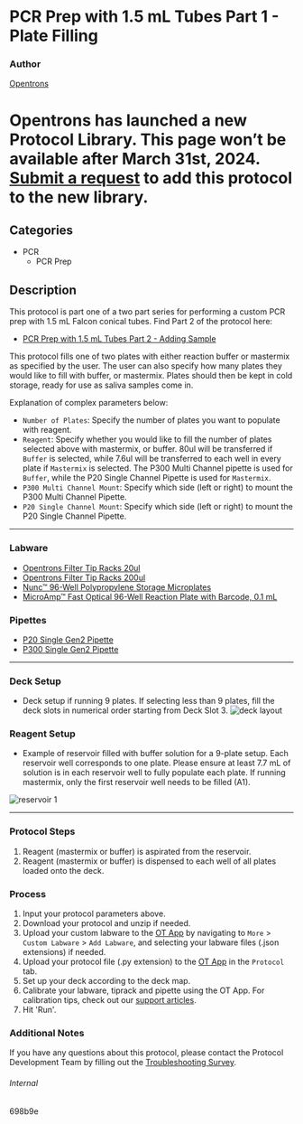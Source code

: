 # PCR Prep with 1.5 mL Tubes Part 1 - Plate Filling

### Author
[Opentrons](https://opentrons.com/)


# Opentrons has launched a new Protocol Library. This page won’t be available after March 31st, 2024. [Submit a request](https://docs.google.com/forms/d/e/1FAIpQLSdYYp9QCKow4nn0KlCVsMS3HX0eJ0N9O7-erajKvcpT0lWbSg/viewform) to add this protocol to the new library.

## Categories
* PCR
	* PCR Prep

## Description
This protocol is part one of a two part series for performing a custom PCR prep with 1.5 mL Falcon conical tubes. Find Part 2 of the protocol here:

* [PCR Prep with 1.5 mL Tubes Part 2 - Adding Sample](https://protocols.opentrons.com/protocol/698b9e-part2)

This protocol fills one of two plates with either reaction buffer or mastermix as specified by the user. The user can also specify how many plates they would like to fill with buffer, or mastermix. Plates should then be kept in cold storage, ready for use as saliva samples come in.


Explanation of complex parameters below:
* `Number of Plates`: Specify the number of plates you want to populate with reagent.
* `Reagent`: Specify whether you would like to fill the number of plates selected above with mastermix, or buffer. 80ul will be transferred if `Buffer` is selected, while 7.6ul will be transferred to each well in every plate if `Mastermix` is selected. The P300 Multi Channel pipette is used for `Buffer`, while the P20 Single Channel Pipette is used for `Mastermix`.
* `P300 Multi Channel Mount`: Specify which side (left or right) to mount the P300 Multi Channel Pipette.  
* `P20 Single Channel Mount`: Specify which side (left or right) to mount the P20 Single Channel Pipette.  


---

### Labware
* [Opentrons Filter Tip Racks 20ul](https://shop.opentrons.com/collections/opentrons-tips?_gl=1*5kaie6*_gcl_aw*R0NMLjE2MTk1Mjk1OTMuQ2p3S0NBanc3SjZFQmhCREVpd0E1VVVNMmhrMnp2YjM4UmRhNzB6S2NyWWdmU3pSTUhhdTI5UmxCV01UMFp2MW1WdFZhY1VyWFRnQ3V4b0NBQ3dRQXZEX0J3RQ..*_ga*ODQ1NDAxMzU2LjE2MTIxOTA0Nzc.*_ga_GNSMNLW4RY*MTYyMDA0OTcwOC4yMDguMS4xNjIwMDUwNDc1LjA.&_ga=2.187346848.986719466.1619449162-845401356.1612190477&_gac=1.82396900.1619529593.CjwKCAjw7J6EBhBDEiwA5UUM2hk2zvb38Rda70zKcrYgfSzRMHau29RlBWMT0Zv1mVtVacUrXTgCuxoCACwQAvD_BwE)
* [Opentrons Filter Tip Racks 200ul](https://shop.opentrons.com/collections/opentrons-tips?_gl=1*5kaie6*_gcl_aw*R0NMLjE2MTk1Mjk1OTMuQ2p3S0NBanc3SjZFQmhCREVpd0E1VVVNMmhrMnp2YjM4UmRhNzB6S2NyWWdmU3pSTUhhdTI5UmxCV01UMFp2MW1WdFZhY1VyWFRnQ3V4b0NBQ3dRQXZEX0J3RQ..*_ga*ODQ1NDAxMzU2LjE2MTIxOTA0Nzc.*_ga_GNSMNLW4RY*MTYyMDA0OTcwOC4yMDguMS4xNjIwMDUwNDc1LjA.&_ga=2.187346848.986719466.1619449162-845401356.1612190477&_gac=1.82396900.1619529593.CjwKCAjw7J6EBhBDEiwA5UUM2hk2zvb38Rda70zKcrYgfSzRMHau29RlBWMT0Zv1mVtVacUrXTgCuxoCACwQAvD_BwE)
* [Nunc™ 96-Well Polypropylene Storage Microplates](https://www.thermofisher.com/order/catalog/product/249944?SID=srch-hj-249944#/249944?SID=srch-hj-249944)
* [MicroAmp™ Fast Optical 96-Well Reaction Plate with Barcode, 0.1 mL](https://www.thermofisher.com/order/catalog/product/4346906?SID=srch-srp-4346906#/4346906?SID=srch-srp-4346906)

### Pipettes
* [P20 Single Gen2 Pipette](https://opentrons.com/pipettes/)
* [P300 Single Gen2 Pipette](https://opentrons.com/pipettes/)

---

### Deck Setup
* Deck setup if running 9 plates. If selecting less than 9 plates, fill the deck slots in numerical order starting from Deck Slot 3.
![deck layout](https://opentrons-protocol-library-website.s3.amazonaws.com/custom-README-images/698b9e/Screen+Shot+2021-05-06+at+1.22.06+PM.png)

### Reagent Setup
* Example of reservoir filled with buffer solution for a 9-plate setup. Each reservoir well corresponds to one plate. Please ensure at least 7.7 mL of solution is in each reservoir well to fully populate each plate. If running mastermix, only the first reservoir well needs to be filled (A1).

![reservoir 1](https://opentrons-protocol-library-website.s3.amazonaws.com/custom-README-images/698b9e/Screen+Shot+2021-05-06+at+1.22.36+PM.png)


---

### Protocol Steps
1. Reagent (mastermix or buffer) is aspirated from the reservoir.
2. Reagent (mastermix or buffer) is dispensed to each well of all plates loaded onto the deck.

### Process
1. Input your protocol parameters above.
2. Download your protocol and unzip if needed.
3. Upload your custom labware to the [OT App](https://opentrons.com/ot-app) by navigating to `More` > `Custom Labware` > `Add Labware`, and selecting your labware files (.json extensions) if needed.
4. Upload your protocol file (.py extension) to the [OT App](https://opentrons.com/ot-app) in the `Protocol` tab.
5. Set up your deck according to the deck map.
6. Calibrate your labware, tiprack and pipette using the OT App. For calibration tips, check out our [support articles](https://support.opentrons.com/en/collections/1559720-guide-for-getting-started-with-the-ot-2).
7. Hit 'Run'.

### Additional Notes
If you have any questions about this protocol, please contact the Protocol Development Team by filling out the [Troubleshooting Survey](https://protocol-troubleshooting.paperform.co/).

###### Internal
698b9e
